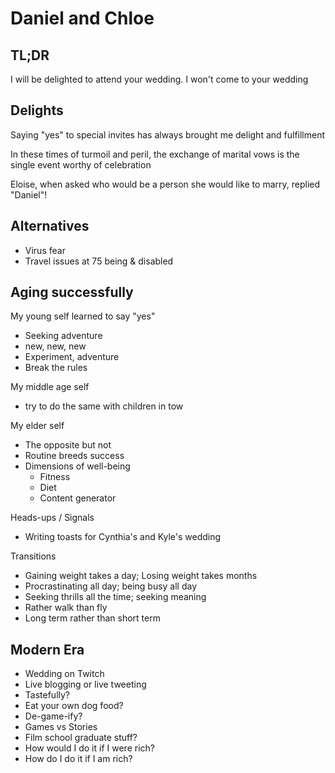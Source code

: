 # Daniel and Chloe

## TL;DR

I will be delighted to attend your wedding. I won't come to your wedding

## Delights

Saying "yes" to special invites has always brought me delight and fulfillment

In these times of turmoil and peril, the exchange of marital vows is the single event worthy of celebration

Eloise, when asked who would be a person she would like to marry, replied "Daniel"!


## Alternatives

* Virus fear
* Travel issues at 75 being & disabled

## Aging successfully

My young self learned to say "yes"

* Seeking adventure
* new, new, new
* Experiment, adventure
* Break the rules

My middle age self

* try to do the same with children in tow

My elder self

* The opposite but not
* Routine breeds success
* Dimensions of well-being
  * Fitness
  * Diet
  * Content generator

Heads-ups / Signals

* Writing toasts for Cynthia's and Kyle's wedding

Transitions

* Gaining weight takes a day; Losing weight takes months
* Procrastinating all day; being busy all day
* Seeking thrills all the time; seeking meaning
* Rather walk than fly
* Long term rather than short term

## Modern Era

* Wedding on Twitch
* Live blogging or live tweeting
* Tastefully?
* Eat your own dog food?
* De-game-ify?
* Games vs Stories
* Film school graduate stuff?
* How would I do it if I were rich?
* How do I do it if I am rich?



